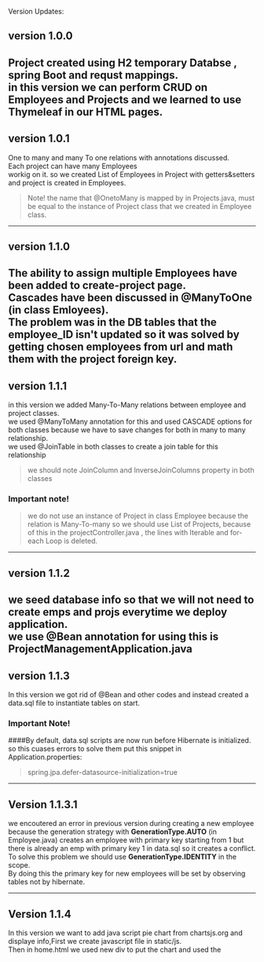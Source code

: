 Version Updates:<br>

##  version 1.0.0 <br>

Project created using H2 temporary Databse , spring Boot and requst mappings.<br>
in this version we can perform CRUD on Employees and Projects and we learned to use Thymeleaf in our HTML pages.<br>
----
## version 1.0.1<br>
One to many and many To one relations with annotations discussed.<br>
Each project can have many Employees <br>
workig on it. so we created List of Employees in Project with getters&setters and project is created in Employees.<br>
>Note! the name that @OnetoMany is mapped by in Projects.java, must be equal to the instance of Project class that we created in Employee class.<br>
>
-----
## version 1.1.0<br>


The ability to assign multiple Employees have been added to create-project page.<br>
Cascades have been discussed in @ManyToOne (in class Emloyees).<br>
The problem was in the DB tables that the employee_ID isn't updated so it was solved by getting chosen employees from url and math them with the project foreign key.<br>
-------
## version 1.1.1<br>
in this version we added Many-To-Many relations between employee and project classes.<br>
we used @ManyToMany annotation for this and used CASCADE options for both classes because we have to save changes for both in many to many relationship.<br>
we used @JoinTable in both classes to create a join table for this relationship<br>
>we should note JoinColumn and InverseJoinColumns property in both classes <br>
### Important note! <br>
>we do not use an instance of Project in class Employee because the relation is Many-To-many
>so we should use List of Projects, because of this in the projectController.java , the lines with Iterable and for-each Loop is deleted.<br>
---------
## version 1.1.2<br>
we seed database info so that we will not need to create emps and projs everytime we deploy application.<br>
we use @Bean annotation for using this is ProjectManagementApplication.java <br>
--------
## version 1.1.3<br>
In this version we got rid of @Bean and other codes and instead created a data.sql file to instantiate tables on start.<br>
### Important Note!
####By default, data.sql scripts are now run before Hibernate is initialized. so this cuases errors to solve them put this snippet in Application.properties:

>spring.jpa.defer-datasource-initialization=true

------
## Version 1.1.3.1 <br>
we encoutered an error in previous version during creating a new employee because the generation strategy with **GenerationType.AUTO** (in Employee.java)
creates an employee with primary key starting from 1 but there is already an emp with primary key 1 in data.sql so it creates a conflict. <br>
To solve this problem we should use **GenerationType.IDENTITY** in the scope. <br>
By doing this the primary key for new employees will be set by observing tables not by hibernate.<br>

-----
## Version 1.1.4 <br>
In this version we want to add java script pie chart from chartsjs.org and displaye info,First we create javascript file in static/js.<br>
Then in home.html we used new div to put the chart and used the <script> tag to use the js file.<br>
After that, we used some bootstrap in home.html to have a beautiful scenery of names and projects and etc<br>
Then the big changes came ! we wanted to show how manyt projects are the employees involved in. so to do this we should not use **findAll()** method
in the **EmployeeRepository.java**, so we should insert out own query. To do this we use **@Query()** annotation on the method **employeeProjects()** <br>
then we make an interface in dto(data transfer object) folder named as **Employeeproject.java** to have the property values of this method (employeeProjects) in it.<br>
> Note! we should use get with every property in dto interfaces! example: getFirstname(), getAge(),etc <br>

After making all these changes we go to **Homecontroller.java** and we use **empRepo.employeeProjects()** instead of **empRepo.findAll()** . <br>
 after that we go to **home.html** to edit and replace the email with project count. and it is Done!.<br>
 
 ------
 
## Version 1.1.4.1 <br>
in this part we want to query the status of the projects<br>
to do this, we first go to **ProjectRepository.java** to create our own annotation of @Query on the method
**getprojectStatus()** that contains of a List from **ChartData.java** interface. <br>
after hat we create our interface in dto folder <br>
we want to throw the data to the java script pie chart to show <br>
Then, we go to **HomeController.java** and create a **List<Chartdata>** that is equal to the output of method **empRepo.getprojectStatus()** <br>
to convert the data to JSON to easily use it in javascript file . to do this,
we use **ObjectMapper** class from jackson, and use the **objectMapper.writeValueAsString(projectData)** 
method to do this and then we save it into a String which in my case it's **jsonString** <br>
After ll these we use **model.addAttributes("project StatusCnt", jsonString)** to send it to javascript file. <br>
